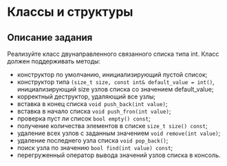 # Классы и структуры

## Описание задания

Реализуйте класс двунаправленного связанного списка типа int. Класс должен поддерживать методы:
- конструктор по умолчанию, инициализирующий пустой список;
- конструктор типа ```(size_t size, const int& default_value = int()```, инициализирующий
size узлов списка со значением default_value;
- корректный деструктор, удаляющий все узлы;
- вставка в конец списка ```void push_back(int value)```;
- вставка в начало списка ```void push_fron(int value)```;
- проверка пуст ли список ```bool empty() const```;
- получение количества элементов в списке ```size_t size() const```;
- удаление всех узлов с заданным значением ```void remove(int value)```;
- удаление последнего узла списка ```void pop_back()```;
- поиск узла по значению ```bool find(int value) const```;
- перегруженный оператор вывода значений узлов списка в консоль.